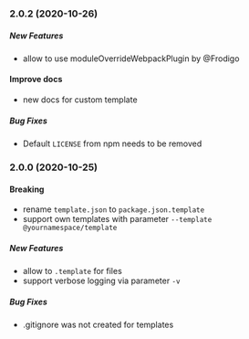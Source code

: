 ### 2.0.2 (2020-10-26)

##### New Features
* allow to use moduleOverrideWebpackPlugin by @Frodigo

#### Improve docs
* new docs for custom template 

##### Bug Fixes
* Default `LICENSE` from npm needs to be removed

### 2.0.0 (2020-10-25)

#### Breaking
* rename `template.json` to `package.json.template`
* support own templates with parameter `--template @yournamespace/template`

##### New Features
* allow to `.template` for files 
* support verbose logging via parameter `-v` 

##### Bug Fixes
* .gitignore was not created for templates
